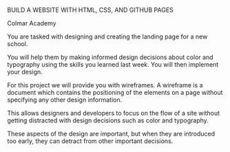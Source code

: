 BUILD A WEBSITE WITH HTML, CSS, AND GITHUB PAGES

Colmar Academy

You are tasked with designing and creating the landing page for a new school.

You will help them by making informed design decisions about color and typography
using the skills you learned last week. You will then implement your design.

For this project we will provide you with wireframes. A wireframe is a document
which contains the positioning of the elements on a page without specifying any
other design information.

This allows designers and developers to focus on the
flow of a site without getting distracted with design decisions such as color
and typography.

These aspects of the design are important, but when they are
introduced too early, they can detract from other important decisions.

